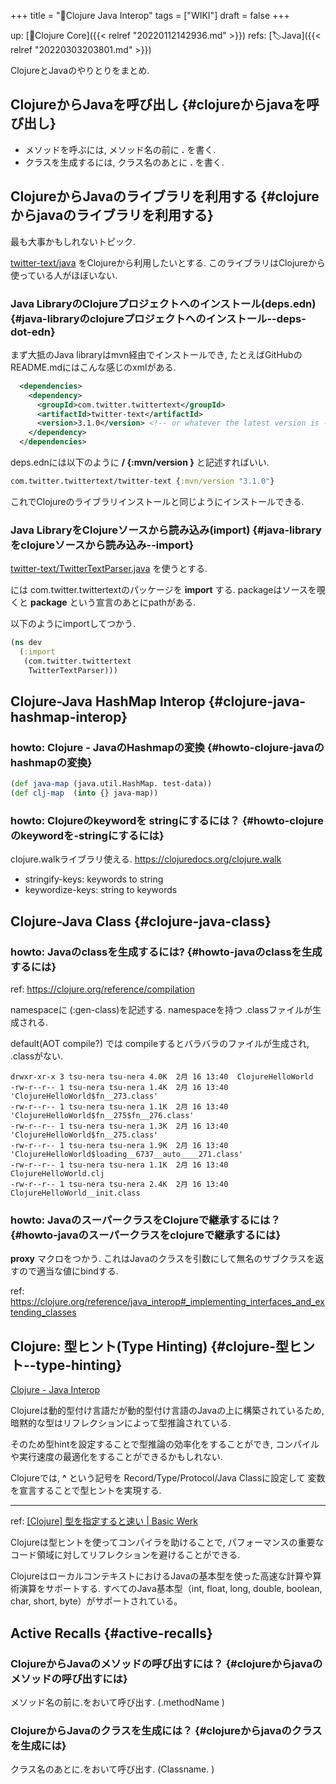 +++
title = "📝Clojure Java Interop"
tags = ["WIKI"]
draft = false
+++

up: [📂Clojure Core]({{< relref "20220112142936.md" >}}) refs: [🏷Java]({{< relref "20220303203801.md" >}})

ClojureとJavaのやりとりをまとめ.


## ClojureからJavaを呼び出し {#clojureからjavaを呼び出し}

-   メソッドを呼ぶには, メソッド名の前に **.** を書く.
-   クラスを生成するには, クラス名のあとに **.** を書く.


## ClojureからJavaのライブラリを利用する {#clojureからjavaのライブラリを利用する}

最も大事かもしれないトピック.

[twitter-text/java](https://github.com/twitter/twitter-text/tree/master/java) をClojureから利用したいとする. このライブラリはClojureから使っている人がほぼいない.


### Java LibraryのClojureプロジェクトへのインストール(deps.edn) {#java-libraryのclojureプロジェクトへのインストール--deps-dot-edn}

まず大抵のJava libraryはmvn経由でインストールでき, たとえばGitHubのREADME.mdにはこんな感じのxmlがある.

```xml
  <dependencies>
    <dependency>
      <groupId>com.twitter.twittertext</groupId>
      <artifactId>twitter-text</artifactId>
      <version>3.1.0</version> <!-- or whatever the latest version is -->
    </dependency>
  </dependencies>
```

deps.ednには以下のように **<groupId>/<artifactId> {:mvn/version <version>}** と記述すればいい.

```clojure
com.twitter.twittertext/twitter-text {:mvn/version "3.1.0"}
```

これでClojureのライブラリインストールと同じようにインストールできる.


### Java LibraryをClojureソースから読み込み(import) {#java-libraryをclojureソースから読み込み--import}

[twitter-text/TwitterTextParser.java](https://github.com/twitter/twitter-text/blob/master/java/src/main/java/com/twitter/twittertext/TwitterTextParser.java) を使うとする.

には com.twitter.twittertextのパッケージを **import** する. packageはソースを覗くと **package** という宣言のあとにpathがある.

以下のようにimportしてつかう.

```clojure
(ns dev
  (:import
   (com.twitter.twittertext
    TwitterTextParser)))
```


## Clojure-Java HashMap Interop {#clojure-java-hashmap-interop}


### howto: Clojure - JavaのHashmapの変換 {#howto-clojure-javaのhashmapの変換}

```clojure
(def java-map (java.util.HashMap. test-data))
(def clj-map  (into {} java-map))
```


### howto: Clojureのkeywordを stringにするには？ {#howto-clojureのkeywordを-stringにするには}

clojure.walkライブラリ使える. <https://clojuredocs.org/clojure.walk>

-   stringify-keys: keywords to string
-   keywordize-keys: string to keywords


## Clojure-Java Class {#clojure-java-class}


### howto: Javaのclassを生成するには? {#howto-javaのclassを生成するには}

ref: <https://clojure.org/reference/compilation>

namespaceに (:gen-class)を記述する.
namespaceを持つ .classファイルが生成される.

default(AOT compile?) では compileするとバラバラのファイルが生成され, .classがない.

```text
drwxr-xr-x 3 tsu-nera tsu-nera 4.0K  2月 16 13:40  ClojureHelloWorld
-rw-r--r-- 1 tsu-nera tsu-nera 1.4K  2月 16 13:40 'ClojureHelloWorld$fn__273.class'
-rw-r--r-- 1 tsu-nera tsu-nera 1.1K  2月 16 13:40 'ClojureHelloWorld$fn__275$fn__276.class'
-rw-r--r-- 1 tsu-nera tsu-nera 1.3K  2月 16 13:40 'ClojureHelloWorld$fn__275.class'
-rw-r--r-- 1 tsu-nera tsu-nera 1.9K  2月 16 13:40 'ClojureHelloWorld$loading__6737__auto____271.class'
-rw-r--r-- 1 tsu-nera tsu-nera 1.1K  2月 16 13:40  ClojureHelloWorld.clj
-rw-r--r-- 1 tsu-nera tsu-nera 2.4K  2月 16 13:40  ClojureHelloWorld__init.class
```


### howto: JavaのスーパークラスをClojureで継承するには？ {#howto-javaのスーパークラスをclojureで継承するには}

**proxy** マクロをつかう.
これはJavaのクラスを引数にして無名のサブクラスを返すので適当な値にbindする.

ref: <https://clojure.org/reference/java_interop#_implementing_interfaces_and_extending_classes>


## Clojure: 型ヒント(Type Hinting) {#clojure-型ヒント--type-hinting}

[Clojure - Java Interop](https://clojure.org/reference/java_interop#typehints)

Clojureは動的型付け言語だが動的型付け言語のJavaの上に構築されているため, 暗黙的な型はリフレクションによって型推論されている.

そのため型hintを設定することで型推論の効率化をすることができ, コンパイルや実行速度の最適化をすることができるかもしれない.

Clojureでは, **^** という記号を Record/Type/Protocol/Java Classに設定して 変数を宣言することで型ヒントを実現する.

---

ref: [[Clojure] 型を指定すると速い | Basic Werk](http://basicwerk.com/blog/archives/1479)

Clojureは型ヒントを使ってコンパイラを助けることで, パフォーマンスの重要なコード領域に対してリフレクションを避けることができる.

ClojureはローカルコンテキストにおけるJavaの基本型を使った高速な計算や算術演算をサポートする. すべてのJava基本型（int, float, long, double, boolean, char, short, byte）がサポートされている。


## Active Recalls {#active-recalls}


### ClojureからJavaのメソッドの呼び出すには？ {#clojureからjavaのメソッドの呼び出すには}

メソッド名の前に.をおいて呼び出す. (.methodName )


### ClojureからJavaのクラスを生成には？ {#clojureからjavaのクラスを生成には}

クラス名のあとに.をおいて呼び出す. (Classname. )
